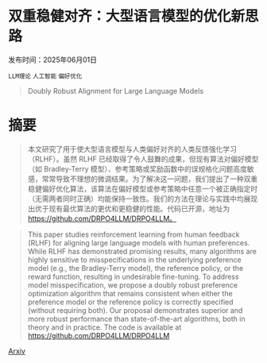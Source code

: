 # 双重稳健对齐：大型语言模型的优化新思路

发布时间：2025年06月01日

`LLM理论` `人工智能` `偏好优化`

> Doubly Robust Alignment for Large Language Models

# 摘要

> 本文研究了用于使大型语言模型与人类偏好对齐的人类反馈强化学习（RLHF）。虽然 RLHF 已经取得了令人鼓舞的成果，但现有算法对偏好模型（如 Bradley-Terry 模型）、参考策略或奖励函数中的误规格化问题高度敏感，常常导致不理想的微调结果。为了解决这一问题，我们提出了一种双重稳健偏好优化算法，该算法在偏好模型或参考策略中任意一个被正确指定时（无需两者同时正确）均能保持一致性。我们的方法在理论与实践中均展现出优于现有最优算法的更优和更稳健的性能。代码已开源，地址为 https://github.com/DRPO4LLM/DRPO4LLM。

> This paper studies reinforcement learning from human feedback (RLHF) for aligning large language models with human preferences. While RLHF has demonstrated promising results, many algorithms are highly sensitive to misspecifications in the underlying preference model (e.g., the Bradley-Terry model), the reference policy, or the reward function, resulting in undesirable fine-tuning. To address model misspecification, we propose a doubly robust preference optimization algorithm that remains consistent when either the preference model or the reference policy is correctly specified (without requiring both). Our proposal demonstrates superior and more robust performance than state-of-the-art algorithms, both in theory and in practice. The code is available at https://github.com/DRPO4LLM/DRPO4LLM

[Arxiv](https://arxiv.org/abs/2506.01183)